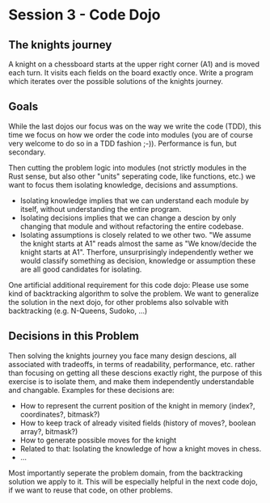 # Session 3 - Code Dojo

## The knights journey

A knight on a chessboard starts at the upper right corner (A1) and is moved each turn. It visits each fields on the board exactly once. Write a program which iterates over the possible solutions of the knights journey.

## Goals

While the last dojos our focus was on the way we write the code (TDD), this time we focus on how we order the code into modules (you are of course very welcome to do so in a TDD fashion ;-)). Performance is fun, but secondary.

Then cutting the problem logic into modules (not strictly modules in the Rust sense, but also other "units" seperating code, like functions, etc.) we want to focus them isolating knowledge, decisions and assumptions.

- Isolating knowledge implies that we can understand each module by itself, without understanding the entire program.
- Isolating decisions implies that we can change a descion by only changing that module and without refactoring the entire codebase.
- Isolating assumptions is closely related to we other two. "We assume the knight starts at A1" reads almost the same as "We know/decide the knight starts at A1". Therfore, unsurprisingly independently wether we would classify something as decision, knowledge or assumption these are all good candidates for isolating.

One artificial additional requirement for this code dojo: Please use some kind of backtracking algorithm to solve the problem. We want to generalize the solution in the next dojo, for other problems also solvable with backtracking (e.g. N-Queens, Sudoko, ...)

## Decisions in this Problem

Then solving the knights journey you face many design descions, all associated with tradeoffs, in terms of readability, performance, etc. rather than focusing on getting all these descions exactly right, the purpose of this exercise is to isolate them, and make them independently understandable and changable. Examples for these decisions are:

- How to represent the current position of the knight in memory (index?, coordinates?, bitmask?)
- How to keep track of already visited fields (history of moves?, boolean array?, bitmask?)
- How to generate possible moves for the knight
- Related to that: Isolating the knowledge of how a knight moves in chess.
- ...

Most importantly seperate the problem domain, from the backtracking solution we apply to it. This will be especially helpful in the next code dojo, if we want to reuse that code, on other problems.

